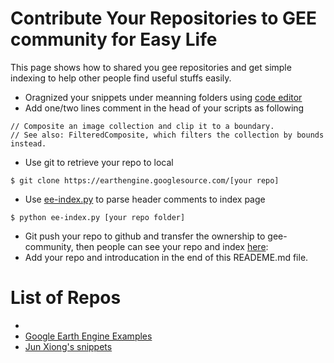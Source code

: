 # Contribute Your Repositories to GEE community for Easy Life

This page shows how to shared you gee repositories and get simple indexing to help other people find useful stuffs easily.

- Oragnized your snippets under meanning folders using [code editor](https://code.earthengine.google.com/)
- Add one/two lines comment in the head of your scripts as following
```
// Composite an image collection and clip it to a boundary.
// See also: FilteredComposite, which filters the collection by bounds instead.
```
- Use git to retrieve your repo to local
```
$ git clone https://earthengine.googlesource.com/[your repo]
```
- Use [ee-index.py](ee-index.py) to parse header comments to index page
```
$ python ee-index.py [your repo folder]
```
- Git push your repo to github and transfer the ownership to gee-community, then people can see your repo and index [here](https://github.com/gee-community):
- Add your repo and introducation in the end of this READEME.md file.


# List of Repos
- []()
- [Google Earth Engine Examples](https://github.com/gee-community/ee-examples)
- [Jun Xiong's snippets](https://github.com/gee-community/ee-snippets)
